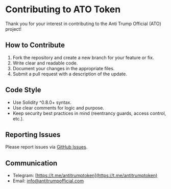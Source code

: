 # Contributing to ATO Token

Thank you for your interest in contributing to the Anti Trump Official (ATO) project!

## How to Contribute

1. Fork the repository and create a new branch for your feature or fix.
2. Write clear and readable code.
3. Document your changes in the appropriate files.
4. Submit a pull request with a description of the update.

## Code Style

- Use Solidity ^0.8.0+ syntax.
- Use clear comments for logic and purpose.
- Keep security best practices in mind (reentrancy guards, access control, etc.).

## Reporting Issues

Please report issues via [GitHub Issues](https://github.com/antitrumpofficial/ATO-Token-Official/issues).

## Communication

- Telegram: [https://t.me/antitrumptoken](https://t.me/antitrumptoken)
- Email: info@antitrumpofficial.com